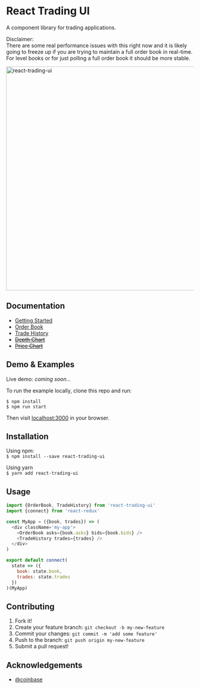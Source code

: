 # React Trading UI
A component library for trading applications.  

Disclaimer:  
There are some real performance issues with this right now and it is likely going to freeze up if you are trying to maintain a full order book in real-time.  
For level books or for just polling a full order book it should be more stable.

<img width="600" alt="react-trading-ui" src="https://cloud.githubusercontent.com/assets/4658359/25865418/759b0316-34b8-11e7-8592-4bb1b4d1e5f9.png">

## Documentation
* [Getting Started](/docs/GettingStarted.md)
* [Order Book](/docs/OrderBook.md)
* [Trade History](/docs/TradeHistory.md)
* ~~[Depth Chart](/docs/DepthChart.md)~~
* ~~[Price Chart](/docs/PriceChart.md)~~

## Demo & Examples
Live demo: _coming soon..._

To run the example locally, clone this repo and run:  
```terminal
$ npm install
$ npm run start
```  
Then visit [localhost:3000](http://localhost:3000) in your browser.

## Installation
Using npm:  
`$ npm install --save react-trading-ui`  

Using yarn  
`$ yarn add react-trading-ui`

## Usage
```javascript
import {OrderBook, TradeHistory} from 'react-trading-ui'
import {connect} from 'react-redux'

const MyApp = ({book, trades}) => (
  <div className='my-app'>
    <OrderBook asks={book.asks} bids={book.bids} />
    <TradeHistory trades={trades} />
  </div>
)

export default connect(
  state => ({
    book: state.book,
    trades: state.trades
  })
)(MyApp)
```

## Contributing
1. Fork it!
2. Create your feature branch: `git checkout -b my-new-feature`
3. Commit your changes: `git commit -m 'add some feature'`
4. Push to the branch: `git push origin my-new-feature`
5. Submit a pull request!

## Acknowledgements
* [@coinbase](https://github.com/coinbase)
